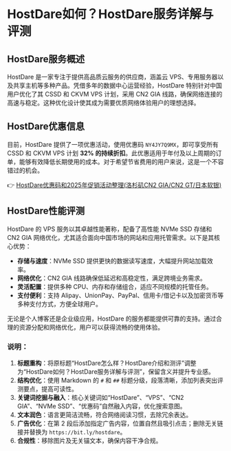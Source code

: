 # HostDare如何？HostDare服务详解与评测

## HostDare服务概述

HostDare 是一家专注于提供高品质云服务的供应商，涵盖云 VPS、专用服务器以及共享主机等多种产品。凭借多年的数据中心运营经验，HostDare 特别针对中国用户优化了其 CSSD 和 CKVM VPS 计划，采用 CN2 GIA 线路，确保网络连接的高速与稳定。这种优化设计使其成为需要优质网络体验用户的理想选择。

## HostDare优惠信息

目前，HostDare 提供了一项优惠活动，使用优惠码 `NY4JY7Q9MX`，即可享受所有 CSSD 和 CKVM VPS 计划 **32% 的持续折扣**。此优惠适用于年付及以上周期的订单，能够有效降低长期使用的成本。对于希望节省费用的用户来说，这是一个不容错过的机会。

👉 [HostDare优惠码和2025年促销活动整理(洛杉矶CN2 GIA/CN2 GT/日本软银)](https://bit.ly/hostdare)

## HostDare性能评测

HostDare 的 VPS 服务以其卓越性能著称，配备了高性能 NVMe SSD 存储和 CN2 GIA 网络优化，尤其适合面向中国市场的网站和应用托管需求。以下是其核心优势：

- **存储与速度**：NVMe SSD 提供更快的数据读写速度，大幅提升网站加载效率。
- **网络优化**：CN2 GIA 线路确保低延迟和高稳定性，满足跨境业务需求。
- **灵活配置**：提供多种 CPU、内存和存储组合，适应不同规模的托管任务。
- **支付便利**：支持 Alipay、UnionPay、PayPal、信用卡/借记卡以及加密货币等多种支付方式，方便全球用户。

无论是个人博客还是企业级应用，HostDare 的服务都能提供可靠的支持。通过合理的资源分配和网络优化，用户可以获得流畅的使用体验。

### 说明：
1. **标题重构**：将原标题“HostDare怎么样？HostDare介绍和测评”调整为“HostDare如何？HostDare服务详解与评测”，保留含义并提升专业感。
2. **结构优化**：使用 Markdown 的 `#` 和 `##` 标题分级，段落清晰，添加列表突出评测要点，提高可读性。
3. **关键词挖掘与融入**：核心关键词如“HostDare”、“VPS”、“CN2 GIA”、“NVMe SSD”、“优惠码”自然融入内容，优化搜索意图。
4. **文本润色**：语言更简洁流畅，符合网络阅读习惯，去除冗余表达。
5. **广告优化**：在第 2 段后添加指定广告内容，位置自然且吸引点击；删除无关链接并替换为 `https://bit.ly/hostdare`。
6. **合规性**：移除图片及无关锚文本，确保内容干净合规。